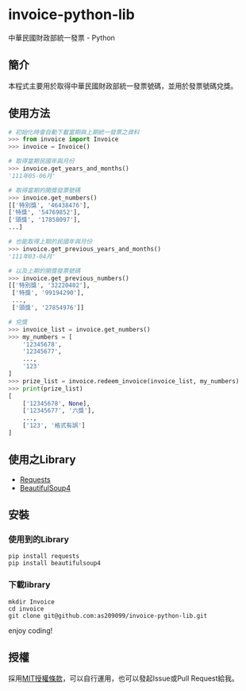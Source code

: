 # invoice-python-lib
中華民國財政部統一發票 - Python

## 簡介
本程式主要用於取得中華民國財政部統一發票號碼，並用於發票號碼兌獎。

## 使用方法

```python
# 初始化時會自動下載當期與上期統一發票之資料
>>> from invoice import Invoice
>>> invoice = Invoice()
```

```python
# 取得當期民國年與月份
>>> invoice.get_years_and_months()
'111年05-06月'

# 取得當期的開獎發票號碼
>>> invoice.get_numbers()
[['特別獎', '46438476'],
['特獎', '54769852'],
['頭獎', '17858097'],
...]

# 也能取得上期的民國年與月份
>>> invoice.get_previous_years_and_months()
'111年03-04月'

# 以及上期的開獎發票號碼
>>> invoice.get_previous_numbers()
[['特別獎', '32220402'],
 ['特獎', '99194290'],
 ...,
 ['頭獎', '27854976']]
```

```python
# 兌獎
>>> invoice_list = invoice.get_numbers()
>>> my_numbers = [
    '12345678',
    '12345677',
    ...,
    '123'
]
>>> prize_list = invoice.redeem_invoice(invoice_list, my_numbers)
>>> print(prize_list)
[
    ['12345678', None],
    ['12345677', '六獎'],
    ...,
    ['123', '格式有誤']
]
```

## 使用之Library
- <a href="https://requests.readthedocs.io/en/latest/">Requests</a>
- <a href="https://www.crummy.com/software/BeautifulSoup/bs4/doc/">BeautifulSoup4</a>

## 安裝
### 使用到的Library
```
pip install requests
pip install beautifulsoup4
```
### 下載library
```
mkdir Invoice
cd invoice
git clone git@github.com:as209099/invoice-python-lib.git
```
enjoy coding!

## 授權
採用<a href="https://zh.m.wikipedia.org/zh-tw/MIT%E8%A8%B1%E5%8F%AF%E8%AD%89">MIT授權條款</a>，可以自行運用，也可以發起Issue或Pull Request給我。
